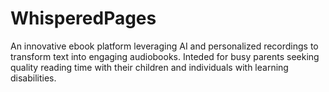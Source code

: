 # WhisperedPages
An innovative ebook platform leveraging AI and personalized recordings to transform text into engaging audiobooks. Inteded for busy parents seeking quality reading time with their children and individuals with learning disabilities.
